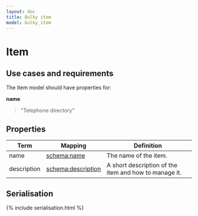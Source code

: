 ```yaml
---
layout: doc
title: Bulky item
model: bulky_item
---
```


# Item

## Use cases and requirements

The Item model should have properties for:

**name**

> "Telephone directory"


## Properties

Term     | Mapping | Definition
---------|---------|-----------
name | [schema:name](http://schema.org/name) | The name of the item.
description | [schema:description](https://schema.org/description) | A short description of the item and how to manage it.

## Serialisation

{% include serialisation.html %}




